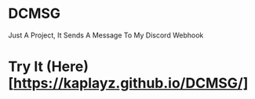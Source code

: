 # DCMSG

Just A Project, It Sends A Message To My Discord Webhook

# Try It (Here)[https://kaplayz.github.io/DCMSG/]
